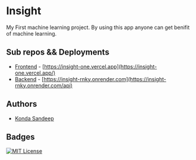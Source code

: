 
# Insight

My First machine learning project. By using this app anyone can get benifit of machine learning.

## Sub repos && Deployments

- [Frontend](https://github.com/SandeepK1729/Insight-frontend) - [https://insight-one.vercel.app](https://insight-one.vercel.app/)
- [Backend](https://github.com/SandeepK1729/Insight-backend)   - [https://insight-rnky.onrender.com](https://insight-rnky.onrender.com/api)



## Authors

- [Konda Sandeep](https://www.github.com/SandeepK1729)


## Badges

[![MIT License](https://img.shields.io/badge/License-MIT-green.svg)](https://choosealicense.com/licenses/mit/)
